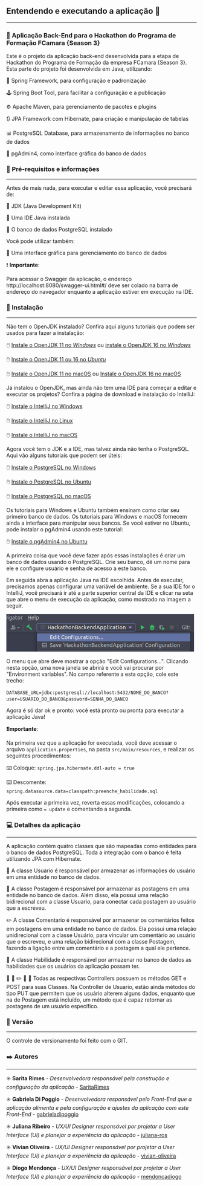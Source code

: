 ## Entendendo e executando a aplicação :rocket:

____________________________________________________________________________________________________

### :orange: Aplicação Back-End para o Hackathon do Programa de Formação FCamara {Season 3} 

Este é o projeto da aplicação back-end desenvolvida para a etapa de Hackathon do Programa de Formação da empresa FCamara {Season 3}. Esta parte do projeto foi desenvolvida em Java, utilizando:

:leaves: Spring Framework, para configuração e padronização

:joystick: Spring Boot Tool, para facilitar a configuração e a publicação

:gear: Apache Maven, para gerenciamento de pacotes e plugins

:arrows_clockwise: JPA Framework com Hibernate, para criação e manipulação de tabelas

:bar_chart: PostgreSQL Database, para armazenamento de informações no banco de dados

:elephant: pgAdmin4, como interface gráfica do banco de dados



### :memo: Pré-requisitos e informações

____________________________________________________

Antes de mais nada, para executar e editar essa aplicação, você precisará de:

:space_invader: JDK (Java Development Kit)

<!-- No desenvolvimento do projeto, foi utilizado o openJDK em ambas as versões, 11.0.14.1 e 16.0.1 -->

:space_invader: Uma IDE Java instalada

<!-- No desenvolvimento do projeto, foi utilizado o IntelliJ -->

:space_invader: O banco de dados PostgreSQL instalado

Você pode utilizar também:

:space_invader: Uma interface gráfica para gerenciamento do banco de dados

<!-- No desenvolvimento do projeto, foi utilizada a pgAdmin4 e a DBeaver -->

:heavy_exclamation_mark: **Importante**:

Para acessar o Swagger da aplicação, o endereço http://localhost:8080/swagger-ui.html#/ deve ser colado na barra de endereço do navegador enquanto a aplicação estiver em execução na IDE.



### :wrench: Instalação

___

Não tem o OpenJDK instalado? Confira aqui alguns tutoriais que podem ser usados para fazer a instalação: 

:computer_mouse: [Instale o OpenJDK 11 no *Windows*](https://access.redhat.com/documentation/en-us/openjdk/11/html-single/installing_and_using_openjdk_11_for_windows/index#openjdk_for_windows_installation_options) ou [instale o OpenJDK 16 no *Windows*](https://www.codejava.net/java-se/download-and-install-openjdk-16)

:computer_mouse: [Instale o OpenJDK 11 ou 16 no *Ubuntu*](https://mkyong.com/java/how-to-install-java-jdk-on-ubuntu-linux/)

:computer_mouse: [Instale o OpenJDK 11 no macOS](https://techoral.com/blog/java/install-openjdk-11-on-mac.html) ou [Instale o OpenJDK 16 no macOS](https://codippa.com/install-openjdk16-macos/)

Já instalou o OpenJDK, mas ainda não tem uma IDE para começar a editar e executar os projetos? Confira a página de download e instalação do IntelliJ:

:computer_mouse: [Instale o IntelliJ no Windows](https://www.jetbrains.com/pt-br/idea/download/#section=windows)

:computer_mouse: [Instale o IntelliJ no Linux](https://www.jetbrains.com/pt-br/idea/download/#section=linux)

:computer_mouse: [Instale o IntelliJ no macOS](https://www.jetbrains.com/pt-br/idea/download/#section=mac)

Agora você tem o JDK e a IDE, mas talvez ainda não tenha o PostgreSQL. Aqui vão alguns tutoriais que podem ser úteis:

:computer_mouse: [Instale o PostgreSQL no Windows](https://www.digitalocean.com/community/tutorials/how-to-install-postgresql-on-ubuntu-20-04-quickstart-pt)

:computer_mouse: [Instale o PostgreSQL no Ubuntu](https://www.digitalocean.com/community/tutorials/how-to-install-postgresql-on-ubuntu-20-04-quickstart-pt)

:computer_mouse: [Instale o PostgreSQL no macOS](https://www.postgresql.org/download/macosx/)

Os tutoriais para Windows e Ubuntu também ensinam como criar seu primeiro banco de dados. Os tutoriais para Windows e macOS fornecem ainda a interface para manipular seus bancos. Se você estiver no Ubuntu, pode instalar o pgAdmin4 usando este tutorial:

:computer_mouse: [Instale o pgAdmin4 no Ubuntu](https://www.edivaldobrito.com.br/pgadmin4-no-ubuntu/)

A primeira coisa que você deve fazer após essas instalações é criar um banco de dados usando o PostgreSQL. Crie seu banco, dê um nome para ele e configure usuário e senha de acesso a este banco.

Em seguida abra a aplicação Java na IDE escolhida. Antes de executar, precisamos apenas configurar uma variável de ambiente. Se a sua IDE for o IntelliJ, você precisará ir até a parte superior central da IDE e clicar na seta que abre o menu de execução da aplicação, como mostrado na imagem a seguir.

![Screenshot](imagens/configIntelliJ.png)

O menu que abre deve mostrar a opção "Edit Configurations...". Clicando nesta opção, uma nova janela se abrirá e você vai procurar por "Environment variables". No campo referente a esta opção, cole este trecho:

`DATABASE_URL=jdbc:postgresql://localhost:5432/NOME_DO_BANCO?user=USUARIO_DO_BANCO&password=SENHA_DO_BANCO`

Agora é só dar ok e pronto: você está pronto ou pronta para executar a aplicação Java!

**:heavy_exclamation_mark:Importante**:

Na primeira vez que a aplicação for executada, você deve acessar o arquivo `application.properties`, na pasta `src/main/resources`, e realizar os seguintes procedimentos:

:keyboard: Coloque: `spring.jpa.hibernate.ddl-auto = true` 

:keyboard: Descomente: `spring.datasource.data=classpath:preenche_habilidade.sql`

Após executar a primeira vez, reverta essas modificações, colocando a primeira como `= update` e comentando a segunda.



### :computer: Detalhes da aplicação

_____

A aplicação contém quatro classes que são mapeadas como entidades para o banco de dados PostgreSQL. Toda a integração com o banco é feita utilizando JPA com Hibernate.

:bust_in_silhouette: A classe Usuario é responsável por armazenar as informações do usuário em uma entidade no banco de dados.

:triangular_flag_on_post: A classe Postagem é responsável por armazenar as postagens em uma entidade no banco de dados. Além disso, ela possui uma relação bidirecional com a classe Usuario, para conectar cada postagem ao usuário que a escreveu.

:pencil2: A classe Comentario é responsável por armazenar os comentários feitos em postagens em uma entidade no banco de dados. Ela possui uma relação unidirecional com a classe Usuário, para vincular um comentário ao usuário que o escreveu, e uma relação bidirecional com a classe Postagem, fazendo a ligação entre um comentário e a postagem a qual ele pertence.

:tennis: A classe Habilidade é responsável por armazenar no banco de dados as habilidades que os usuários da aplicação possam ter.

:bust_in_silhouette: :triangular_flag_on_post: :pencil2: :tennis: :passport_control: Todas as respectivas Controllers possuem os métodos GET e POST para suas Classes. Na Controller de Usuario, estão ainda métodos do tipo PUT que permitem que os usuário alterem alguns dados, enquanto que na de Postagem está incluído, um método que é capaz retornar as postagens de um usuário específico.



### :pushpin: Versão

_____

O controle de versionamento foi feito com o GIT.



### :black_nib: Autores 

______

:eight_spoked_asterisk: **Sarita Rimes** - *Desenvolvedora responsável pela construção e configuração da aplicação* - [SaritaRimes](https://github.com/SaritaRimes)

:eight_spoked_asterisk: **Gabriela Di Poggio** - *Desenvolvedora responsável pelo Front-End que a aplicação alimenta e pela configuração e ajustes da aplicação com este Front-End* - [gabrieladipoggio](https://github.com/gabrieladipoggio)

:eight_spoked_asterisk: **Juliana Ribeiro** - *UX/UI Designer responsável por projetar a User Interface (UI) e planejar a experiência da aplicação* - [juliana-ros](https://www.linkedin.com/in/juliana-ros/)

:eight_spoked_asterisk: **Vivian Oliveira** - *UX/UI Designer responsável por projetar a User Interface (UI) e planejar a experiência da aplicação* - [vivian-oliveira](https://www.linkedin.com/in/vivian-oliveira-556033207/)

:eight_spoked_asterisk: **Diogo Mendonça** - *UX/UI Designer responsável por projetar a User Interface (UI) e planejar a experiência da aplicação* - [mendoncadiogo](https://www.linkedin.com/in/mendoncadiogo/)






